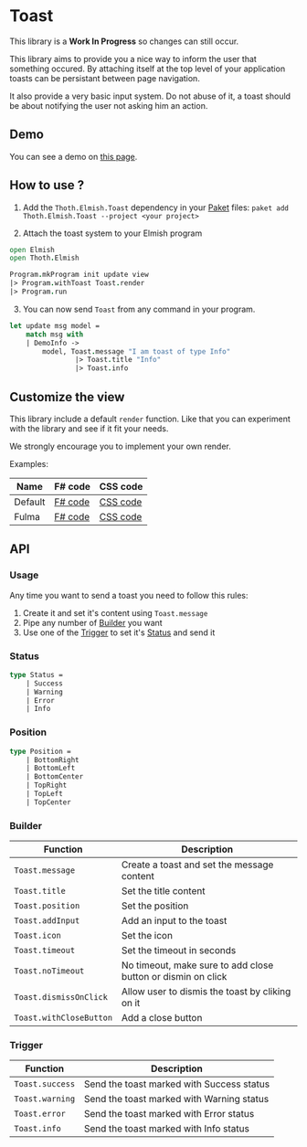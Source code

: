 # Toast

<article class="message is-warning">
    <div class="message-body">
        This library is a <strong>Work In Progress</strong> so changes can still occur.
    </div>
</article>

This library aims to provide you a nice way to inform the user that something occured. By attaching itself at the top level of your application toasts can be persistant between page navigation.

It also provide a very basic input system. Do not abuse of it, a toast should be about notifying the user not asking him an action.

## Demo

You can see a demo on [this page](https://mangelmaxime.github.io/Thoth/elmish/toast_demo.html).

## How to use ?

1. Add the `Thoth.Elmish.Toast` dependency in your [Paket](https://fsprojects.github.io/Paket/) files: `paket add Thoth.Elmish.Toast --project <your project>`

2. Attach the toast system to your Elmish program

```fs
open Elmish
open Thoth.Elmish

Program.mkProgram init update view
|> Program.withToast Toast.render
|> Program.run
```

3. You can now send `Toast` from any command in your program.

```fs
let update msg model =
    match msg with
    | DemoInfo ->
        model, Toast.message "I am toast of type Info"
                |> Toast.title "Info"
                |> Toast.info
```

## Customize the view

This library include a default `render` function. Like that you can experiment with the library and see if it fit your needs.

<span class="icon is-medium has-text-info"><i class="fa fa-2x fa-exclamation-triangle"></i></span> We strongly encourage you to implement your own render. <span class="icon is-medium has-text-info"><i class="fa fa-2x fa-exclamation-triangle"></i></span>

Examples:

| Name | F# code | CSS code |
|---|---|---|
| Default | [F# code](https://github.com/MangelMaxime/Thoth/blob/master/src/Thoth.Elmish.Toast/Toast.fs#L442-L481) | [CSS code](https://github.com/MangelMaxime/Thoth/blob/master/src/Thoth.Elmish.Toast/css/toast-minimal.css) |
| Fulma | [F# code](https://github.com/MangelMaxime/Thoth/blob/master/demos/Thoth.Elmish.Demo/src/Toast.fs#L24-L68) | [CSS code](https://github.com/MangelMaxime/Thoth/blob/master/demos/Thoth.Elmish.Demo/src/scss/toast.scss) |

## API

### Usage

Any time you want to send a toast you need to follow this rules:

1. Create it and set it's content using `Toast.message`
2. Pipe any number of [Builder](#builder) you want
3. Use one of the [Trigger](#trigger) to set it's [Status](#status) and send it

### Status

```fs
type Status =
    | Success
    | Warning
    | Error
    | Info
```

### Position

```fs
type Position =
    | BottomRight
    | BottomLeft
    | BottomCenter
    | TopRight
    | TopLeft
    | TopCenter
```

### Builder

| Function | Description |
|---|---|
| `Toast.message` | Create a toast and set the message content |
| `Toast.title` | Set the title content |
| `Toast.position` | Set the position |
| `Toast.addInput` | Add an input to the toast |
| `Toast.icon` | Set the icon |
| `Toast.timeout` | Set the timeout in seconds |
| `Toast.noTimeout` | No timeout, make sure to add close button or dismin on click |
| `Toast.dismissOnClick` | Allow user to dismis the toast by cliking on it |
| `Toast.withCloseButton` | Add a close button |

### Trigger

| Function | Description |
|---|---|
| `Toast.success` | Send the toast marked with Success status |
| `Toast.warning` | Send the toast marked with Warning status |
| `Toast.error` | Send the toast marked with Error status |
| `Toast.info` | Send the toast marked with Info status |
